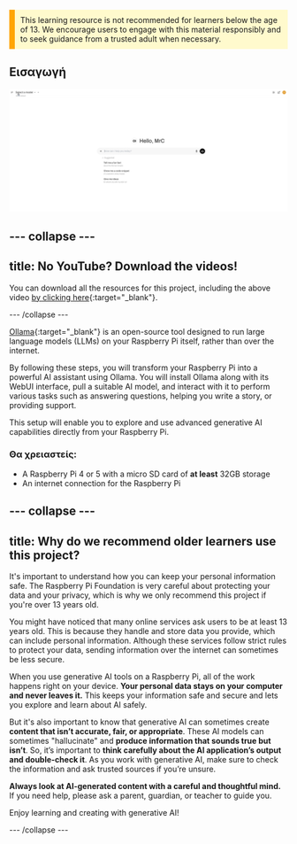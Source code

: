 <p style='border-left: solid; border-width:10px; border-color: #FFA500; background-color: #FFFACD; padding: 10px;'>
This learning resource is not recommended for learners below the age of 13. We encourage users to engage with this material responsibly and to seek guidance from a trusted adult when necessary.
</p>

## Εισαγωγή

![A screenshot of an AI interface displaying a clean, minimalist design. The interface greets the user with "Hello, MrC" and includes a search bar labeled "How can I help you today?" with microphone and audio icons on the right. Below, suggested prompts include "Tell me a fun fact about the Roman Empire," "Show me a code snippet of a website's sticky header," and "Give me ideas for what to do with my kids' art." The background is white with minimal elements.](images/wywm.png)

## --- collapse ---

## title: No YouTube? Download the videos!

You can download all the resources for this project, including the above video [by clicking here](https://rpf.io/p/en/llm-rpi-go){:target="_blank"}.

\--- /collapse ---

[Ollama](https://ollama.com){:target="_blank"} is an open-source tool designed to run large language models (LLMs) on your Raspberry Pi itself, rather than over the internet.

By following these steps, you will transform your Raspberry Pi into a powerful AI assistant using Ollama. You will install Ollama along with its WebUI interface, pull a suitable AI model, and interact with it to perform various tasks such as answering questions, helping you write a story, or providing support.

This setup will enable you to explore and use advanced generative AI capabilities directly from your Raspberry Pi.

### Θα χρειαστείς:

- A Raspberry Pi 4 or 5 with a micro SD card of **at least** 32GB storage
- An internet connection for the Raspberry Pi

## --- collapse ---

## title:  Why do we recommend older learners use this project?

It's important to understand how you can keep your personal information safe. The Raspberry Pi Foundation is very careful about protecting your data and your privacy, which is why we only recommend this project if you're over 13 years old.

You might have noticed that many online services ask users to be at least 13 years old. This is because they handle and store data you provide, which can include personal information. Although these services follow strict rules to protect your data, sending information over the internet can sometimes be less secure.

When you use generative AI tools on a Raspberry Pi, all of the work happens right on your device. **Your personal data stays on your computer and never leaves it.** This keeps your information safe and secure and lets you explore and learn about AI safely.

But it's also important to know that generative AI can sometimes create **content that isn’t accurate, fair, or appropriate**. These AI models can sometimes "hallucinate" and **produce information that sounds true but isn’t**. So, it’s important to **think carefully about the AI application’s output and double-check it**. As you work with generative AI, make sure to check the information and ask trusted sources if you’re unsure.

**Always look at AI-generated content with a careful and thoughtful mind.** If you need help, please ask a parent, guardian, or teacher to guide you.

Enjoy learning and creating with generative AI!

\--- /collapse ---
